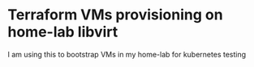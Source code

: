 # Terraform VMs provisioning on home-lab libvirt
I am using this to bootstrap VMs in my home-lab for kubernetes testing
